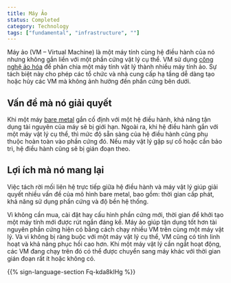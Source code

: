 ```yaml
---
title: Máy Ảo
status: Completed
category: Technology
tags: ["fundamental", "infrastructure", ""]
---
```


Máy ảo (VM – Virtual Machine) là một máy tính cùng hệ điều hành của nó
nhưng không gắn liền với một phần cứng vật lý cụ thể.
VM sử dụng [công nghệ ảo hóa](/virtualization/) để phân chia một máy tính vật lý thành nhiều máy tính ảo.
Sự tách biệt này cho phép các tổ chức và nhà cung cấp hạ tầng
dễ dàng tạo hoặc hủy các VM mà không ảnh hưởng đến phần cứng bên dưới.

## Vấn đề mà nó giải quyết

Khi một máy [bare metal](/bare-metal-machine/) gắn cố định với một hệ điều hành,
khả năng tận dụng tài nguyên của máy sẽ bị giới hạn.
Ngoài ra, khi hệ điều hành gắn với một máy vật lý cụ thể,
thì mức độ sẵn sàng của hệ điều hành cũng phụ thuộc hoàn toàn vào phần cứng đó.
Nếu máy vật lý gặp sự cố hoặc cần bảo trì, hệ điều hành cũng sẽ bị gián đoạn theo.

## Lợi ích mà nó mang lại

Việc tách rời mối liên hệ trực tiếp giữa hệ điều hành và máy vật lý
giúp giải quyết nhiều vấn đề của mô hình bare metal,
bao gồm: thời gian cấp phát, khả năng sử dụng phần cứng và độ bền hệ thống.

Vì không cần mua, cài đặt hay cấu hình phần cứng mới,
thời gian để khởi tạo một máy tính mới được rút ngắn đáng kể.
Máy ảo giúp tận dụng tốt hơn tài nguyên phần cứng hiện có
bằng cách chạy nhiều VM trên cùng một máy vật lý.
Và vì không bị ràng buộc với một máy vật lý cụ thể,
VM cũng có tính linh hoạt và khả năng phục hồi cao hơn.
Khi một máy vật lý cần ngắt hoạt động,
các VM đang chạy trên đó có thể được chuyển sang máy khác với thời gian gián đoạn rất ít hoặc không có.

{{% sign-language-section Fq-kda8kIHg %}}
